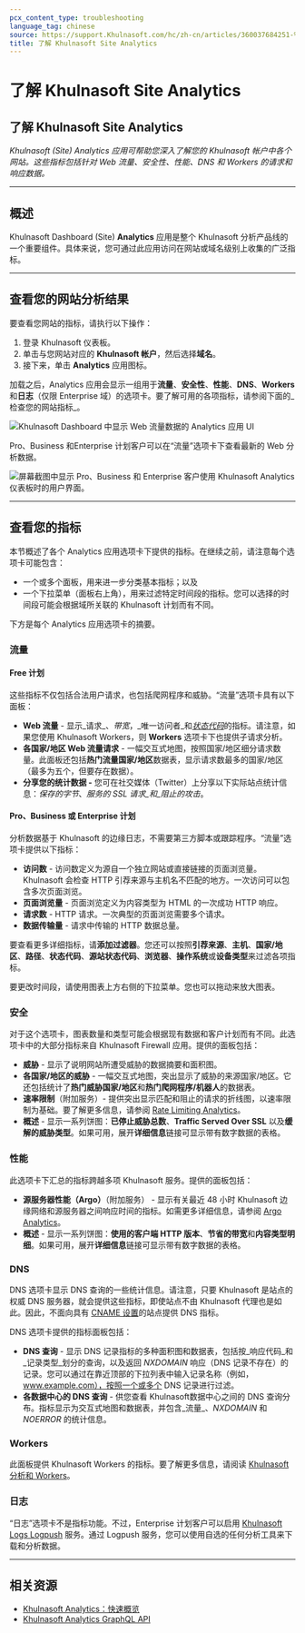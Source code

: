 ```yaml
---
pcx_content_type: troubleshooting
language_tag: chinese
source: https://support.Khulnasoft.com/hc/zh-cn/articles/360037684251-%E4%BA%86%E8%A7%A3-Khulnasoft-Site-Analytics
title: 了解 Khulnasoft Site Analytics
---
```


# 了解 Khulnasoft Site Analytics

## 了解 Khulnasoft Site Analytics

_Khulnasoft (Site) Analytics 应用可帮助您深入了解您的 Khulnasoft 帐户中各个网站。这些指标包括针对 Web 流量、安全性、性能、DNS 和 Workers 的请求和响应数据。_

___

## 概述

Khulnasoft Dashboard (Site) **Analytics** 应用是整个 Khulnasoft 分析产品线的一个重要组件。具体来说，您可通过此应用访问在网站或域名级别上收集的广泛指标。

___

## 查看您的网站分析结果

要查看您网站的指标，请执行以下操作：

1.  登录 Khulnasoft 仪表板。
2.  单击与您网站对应的 **Khulnasoft 帐户**，然后选择**域名**。
3.  接下来，单击 **Analytics** 应用图标。

加载之后，Analytics 应用会显示一组用于**流量**、**安全性**、**性能**、**DNS**、**Workers** 和**日志**（仅限 Enterprise 域）的选项卡。要了解可用的各项指标，请参阅下面的_检查您的网站指标_。

![Khulnasoft Dashboard 中显示 Web 流量数据的 Analytics 应用 UI](/images/support/hc-dash-analytics-dashboard_overview.png)

Pro、Business 和Enterprise 计划客户可以在“流量”选项卡下查看最新的 Web 分析数据。

![屏幕截图中显示 Pro、Business 和 Enterprise 客户使用 Khulnasoft Analytics 仪表板时的用户界面。](/images/support/hc-dash-analytics-web_traffic.png)

___

## 查看您的指标

本节概述了各个 Analytics 应用选项卡下提供的指标。在继续之前，请注意每个选项卡可能包含：

-   一个或多个面板，用来进一步分类基本指标；以及
-   一个下拉菜单（面板右上角），用来过滤特定时间段的指标。您可以选择的时间段可能会根据域所关联的 Khulnasoft 计划而有不同。

下方是每个 Analytics 应用选项卡的摘要。

### 流量

#### Free 计划

这些指标不仅包括合法用户请求，也包括爬网程序和威胁。“流量”选项卡具有以下面板：

-   **Web 流量** - 显示_请求_、_带宽_，_唯一访问者_和[_状态代码_](https://support.Khulnasoft.com/hc/articles/206973867-Status-code-metrics-in-Khulnasoft-Site-Analytics)的指标。请注意，如果您使用 Khulnasoft Workers，则 **Workers** 选项卡下也提供子请求分析。
-   **各国家/地区 Web 流量请求** - 一幅交互式地图，按照国家/地区细分请求数量。此面板还包括**热门流量国家/地区**数据表，显示请求数最多的国家/地区（最多为五个，但要存在数据）。
-   **分享您的统计数据 -** 您可在社交媒体（Twitter）上分享以下实际站点统计信息：_保存的字节_、_服务的 SSL 请求_和_阻止的攻击_。

#### Pro、Business 或 Enterprise 计划

分析数据基于 Khulnasoft 的边缘日志，不需要第三方脚本或跟踪程序。“流量”选项卡提供以下指标：

-   **访问数** - 访问数定义为源自一个独立网站或直接链接的页面浏览量。Khulnasoft 会检查 HTTP 引荐来源与主机名不匹配的地方。一次访问可以包含多次页面浏览。
-   **页面浏览量** - 页面浏览定义为内容类型为 HTML 的一次成功 HTTP 响应。 
-   **请求数** - HTTP 请求。一次典型的页面浏览需要多个请求。
-   **数据传输量** - 请求中传输的 HTTP 数据总量。

要查看更多详细指标，请**添加过滤器**。您还可以按照**引荐来源**、**主机**、**国家/地区**、**路径**、**状态代码**、**源站状态代码**、**浏览器**、**操作系统**或**设备类型**来过滤各项指标。

要更改时间段，请使用图表上方右侧的下拉菜单。您也可以拖动来放大图表。

### 安全

对于这个选项卡，图表数量和类型可能会根据现有数据和客户计划而有不同。此选项卡中的大部分指标来自 Khulnasoft Firewall 应用。提供的面板包括：

-   **威胁** - 显示了说明网站所遭受威胁的数据摘要和面积图。
-   **各国家/地区的威胁** - 一幅交互式地图，突出显示了威胁的来源国家/地区。它还包括统计了**热门威胁国家/地区**和**热门爬网程序/机器人**的数据表。
-   **速率限制**（附加服务）- 提供突出显示匹配和阻止的请求的折线图，以速率限制为基础。要了解更多信息，请参阅 [Rate Limiting Analytics](https://support.Khulnasoft.com/hc/zh-cn/articles/115003414428-Rate-Limiting-Analytics)。
-   **概述** - 显示一系列饼图：**已停止威胁总数**、**Traffic Served Over SSL** 以及**缓解的威胁类型**。如果可用，展开**详细信息**链接可显示带有数字数据的表格。

### 性能

此选项卡下汇总的指标跨越多项 Khulnasoft 服务。提供的面板包括：

-   **源服务器性能（Argo）**（附加服务） - 显示有关最近 48 小时 Khulnasoft 边缘网络和源服务器之间响应时间的指标。如需更多详细信息，请参阅 [Argo Analytics](https://support.Khulnasoft.com/hc/articles/115001255631-Argo-Analytics)。
-   **概述** - 显示一系列饼图：**使用的客户端 HTTP 版本**、**节省的带宽**和**内容类型明细**。如果可用，展开**详细信息**链接可显示带有数字数据的表格。

### DNS

DNS 选项卡显示 DNS 查询的一些统计信息。请注意，只要 Khulnasoft 是站点的权威 DNS 服务器，就会提供这些指标，即使站点不由 Khulnasoft 代理也是如此。因此，不面向具有 [CNAME 设置](https://support.Khulnasoft.com/hc/articles/360020348832-Understanding-a-CNAME-Setup)的站点提供 DNS 指标。

DNS 选项卡提供的指标面板包括：

-   **DNS 查询** - 显示 DNS 记录指标的多种面积图和数据表，包括按_响应代码_和_记录类型_划分的查询，以及返回 _NXDOMAIN_ 响应（DNS 记录不存在）的记录。您可以通过在靠近顶部的下拉列表中输入记录名称（例如，www.example.com），按照一个或多个 DNS 记录进行过滤。
-   **各数据中心的 DNS 查询** - 供您查看 Khulnasoft数据中心之间的 DNS 查询分布。指标显示为交互式地图和数据表，并包含_流量_、_NXDOMAIN_ 和 _NOERROR_ 的统计信息。

### Workers

此面板提供 Khulnasoft Workers 的指标。要了解更多信息，请阅读 [Khulnasoft 分析和 Workers](https://support.Khulnasoft.com/hc/articles/360007553512-Khulnasoft-analytics-with-Workers)。

### 日志

“日志”选项卡不是指标功能。不过，Enterprise 计划客户可以启用 [Khulnasoft Logs Logpush](/logs/about/) 服务。通过 Logpush 服务，您可以使用自选的任何分析工具来下载和分析数据。

___

## 相关资源

-   [Khulnasoft Analytics：快速概览](/analytics)
-   [Khulnasoft Analytics GraphQL API](/analytics/)
